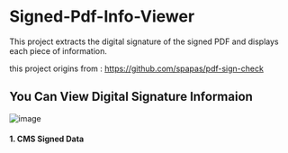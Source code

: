 
# Signed-Pdf-Info-Viewer

This project extracts the digital signature of the signed PDF and displays each piece of information.

this project origins from : https://github.com/spapas/pdf-sign-check

## You Can View Digital Signature Informaion 

![image](https://github.com/user-attachments/assets/f7f12911-58a8-4ffa-ac2a-1a8fce061da4)

<h4> 1. CMS Signed Data </h4>
